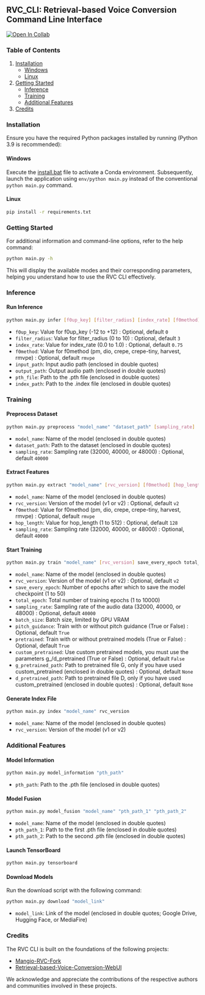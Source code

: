 ## RVC_CLI: Retrieval-based Voice Conversion Command Line Interface

[![Open In Collab](https://colab.research.google.com/assets/colab-badge.svg)](https://colab.research.google.com/github/blaise-tk/rvc_cli/blob/master/RVC_CLI.ipynb)

### Table of Contents
1. [Installation](#installation)
    - [Windows](#windows)
    - [Linux](#linux)
2. [Getting Started](#getting-started)
    - [Inference](#inference)
    - [Training](#training)
    - [Additional Features](#additional-features)
3. [Credits](#credits)

### Installation
Ensure you have the required Python packages installed by running (Python 3.9 is recommended):

#### Windows

Execute the [install.bat](./install.bat) file to activate a Conda environment. Subsequently, launch the application using `env/python main.py` instead of the conventional `python main.py` command.

#### Linux

```bash
pip install -r requirements.txt
```

### Getting Started
For additional information and command-line options, refer to the help command:

```bash
python main.py -h
```

This will display the available modes and their corresponding parameters, helping you understand how to use the RVC CLI effectively.

### Inference
#### Run Inference

```bash
python main.py infer [f0up_key] [filter_radius] [index_rate] [f0method] "input_path" "output_path" "pth_file" "index_path"
```

- `f0up_key`: Value for f0up_key (-12 to +12) : Optional, default `0`
- `filter_radius`: Value for filter_radius (0 to 10) : Optional, default `3`
- `index_rate`: Value for index_rate (0.0 to 1.0) : Optional, default `0.75`
- `f0method`: Value for f0method (pm, dio, crepe, crepe-tiny, harvest, rmvpe) : Optional, default `rmvpe`
- `input_path`: Input audio path (enclosed in double quotes)
- `output_path`: Output audio path (enclosed in double quotes)
- `pth_file`: Path to the .pth file (enclosed in double quotes)
- `index_path`: Path to the .index file (enclosed in double quotes)

### Training
#### Preprocess Dataset

```bash
python main.py preprocess "model_name" "dataset_path" [sampling_rate]
```

- `model_name`: Name of the model (enclosed in double quotes)
- `dataset_path`: Path to the dataset (enclosed in double quotes)
- `sampling_rate`: Sampling rate (32000, 40000, or 48000) : Optional, default `40000`

#### Extract Features

```bash
python main.py extract "model_name" [rvc_version] [f0method] [hop_length] [sampling_rate]
```

- `model_name`: Name of the model (enclosed in double quotes)
- `rvc_version`: Version of the model (v1 or v2) : Optional, default `v2`
- `f0method`: Value for f0method (pm, dio, crepe, crepe-tiny, harvest, rmvpe) : Optional, default `rmvpe`
- `hop_length`: Value for hop_length (1 to 512) : Optional, default `128`
- `sampling_rate`: Sampling rate (32000, 40000, or 48000) : Optional, default `40000`

#### Start Training

```bash
python main.py train "model_name" [rvc_version] save_every_epoch total_epoch [sampling_rate] batch_size [pitch_guidance] [pretrained] [custom_pretrained] [g_pretrained] [d_pretrained]
```

- `model_name`: Name of the model (enclosed in double quotes)
- `rvc_version`: Version of the model (v1 or v2) : Optional, default `v2`
- `save_every_epoch`: Number of epochs after which to save the model checkpoint (1 to 50)
- `total_epoch`: Total number of training epochs (1 to 10000)
- `sampling_rate`: Sampling rate of the audio data (32000, 40000, or 48000) : Optional, default `40000`
- `batch_size`: Batch size, limited by GPU VRAM
- `pitch_guidance`: Train with or without pitch guidance (True or False) : Optional, default `True`
- `pretrained`: Train with or without pretrained models (True or False) : Optional, default `True`
- `custom_pretrained`: Use custom pretrained models, you must use the parameters g_/d_pretrained (True or False) : Optional, default `False`
- `g_pretrained_path`: Path to pretrained file G, only if you have used custom_pretrained (enclosed in double quotes) : Optional, default `None`
- `d_pretrained_path`: Path to pretrained file D, only if you have used custom_pretrained (enclosed in double quotes) : Optional, default `None`

#### Generate Index File

```bash
python main.py index "model_name" rvc_version
```

- `model_name`: Name of the model (enclosed in double quotes)
- `rvc_version`: Version of the model (v1 or v2)

### Additional Features
#### Model Information

```bash
python main.py model_information "pth_path"
```

- `pth_path`: Path to the .pth file (enclosed in double quotes)

#### Model Fusion

```bash
python main.py model_fusion "model_name" "pth_path_1" "pth_path_2"
```

- `model_name`: Name of the model (enclosed in double quotes)
- `pth_path_1`: Path to the first .pth file (enclosed in double quotes)
- `pth_path_2`: Path to the second .pth file (enclosed in double quotes)

#### Launch TensorBoard

```bash
python main.py tensorboard
```

#### Download Models

Run the download script with the following command:

```bash
python main.py download "model_link"
```

- `model_link`: Link of the model (enclosed in double quotes; Google Drive, Hugging Face, or MediaFire)

### Credits
The RVC CLI is built on the foundations of the following projects:

- [Mangio-RVC-Fork](https://github.com/Mangio621/Mangio-RVC-Fork)
- [Retrieval-based-Voice-Conversion-WebUI](https://github.com/RVC-Project/Retrieval-based-Voice-Conversion-WebUI)

We acknowledge and appreciate the contributions of the respective authors and communities involved in these projects.
